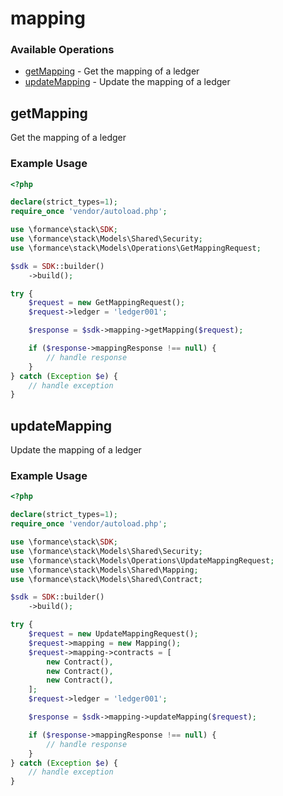 # mapping

### Available Operations

* [getMapping](#getmapping) - Get the mapping of a ledger
* [updateMapping](#updatemapping) - Update the mapping of a ledger

## getMapping

Get the mapping of a ledger

### Example Usage

```php
<?php

declare(strict_types=1);
require_once 'vendor/autoload.php';

use \formance\stack\SDK;
use \formance\stack\Models\Shared\Security;
use \formance\stack\Models\Operations\GetMappingRequest;

$sdk = SDK::builder()
    ->build();

try {
    $request = new GetMappingRequest();
    $request->ledger = 'ledger001';

    $response = $sdk->mapping->getMapping($request);

    if ($response->mappingResponse !== null) {
        // handle response
    }
} catch (Exception $e) {
    // handle exception
}
```

## updateMapping

Update the mapping of a ledger

### Example Usage

```php
<?php

declare(strict_types=1);
require_once 'vendor/autoload.php';

use \formance\stack\SDK;
use \formance\stack\Models\Shared\Security;
use \formance\stack\Models\Operations\UpdateMappingRequest;
use \formance\stack\Models\Shared\Mapping;
use \formance\stack\Models\Shared\Contract;

$sdk = SDK::builder()
    ->build();

try {
    $request = new UpdateMappingRequest();
    $request->mapping = new Mapping();
    $request->mapping->contracts = [
        new Contract(),
        new Contract(),
        new Contract(),
    ];
    $request->ledger = 'ledger001';

    $response = $sdk->mapping->updateMapping($request);

    if ($response->mappingResponse !== null) {
        // handle response
    }
} catch (Exception $e) {
    // handle exception
}
```
